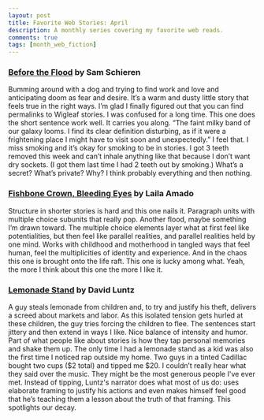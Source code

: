 ```yaml
---
layout: post
title: Favorite Web Stories: April
description: A monthly series covering my favorite web reads.
comments: true
tags: [month_web_fiction]
---
```


<h3><a href="https://wigleaf.com/202504flood.htm">Before the Flood</a> by Sam Schieren</h3>
Bumming around with a dog and trying to find work and love and anticipating doom as fear and desire. It’s a warm and dusty little story that feels true in the right ways. I’m glad I finally figured out that you can find permalinks to Wigleaf stories. I was confused for a long time. This one does the short sentence work well. It carries you along. “The faint milky band of our galaxy looms. I find its clear definition disturbing, as if it were a frightening place I might have to visit soon and unexpectedly.” I feel that. I miss smoking and it’s okay for smoking to be in stories. I got 3 teeth removed this week and can’t inhale anything like that because I don’t want dry sockets. (I got them last time I had 2 teeth out by smoking.) What’s a secret? What’s private? Why? I think probably everything and then nothing.

<h3><a href="https://www.havehashad.com/hadposts/fishbone-crown-bleeding-eyes">Fishbone Crown, Bleeding Eyes</a> by Laila Amado</h3>
Structure in shorter stories is hard and this one nails it. Paragraph units with multiple choice subunits that really pop. Another flood, maybe something I’m drawn toward. The multiple choice elements layer what at first feel like potentialities, but then feel like parallel realities, and parallel realities held by one mind. Works with childhood and motherhood in tangled ways that feel human, feel the multiplicities of identity and experience. And in the chaos this one is brought onto the life raft. This one is lucky among what. Yeah, the more I think about this one the more I like it.

<h3><a href="https://farewelltransmission.net/2025/04/lemonade-stand/">Lemonade Stand</a> by David Luntz</h3>
A guy steals lemonade from children and, to try and justify his theft, delivers a screed about markets and labor. As this isolated tension gets hurled at these children, the guy tries forcing the children to flee. The sentences start jittery and then extend in ways I like. Nice balance of intensity and humor. Part of what people like about stories is how they tap personal memories and shake them up. The only time I had a lemonade stand as a kid was also the first time I noticed rap outside my home. Two guys in a tinted Cadillac bought two cups ($2 total) and tipped me $20. I couldn’t really hear what they said over the music. They might be the most generous people I've ever met. Instead of tipping, Luntz's narrator does what most of us do: uses elaborate framing to justify his actions and even makes himself feel good that he’s teaching them a lesson about the truth of that framing. This spotlights our decay.
